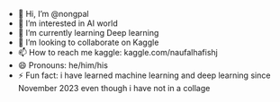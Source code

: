- 👋 Hi, I’m @nongpal
- 👀 I’m interested in AI world
- 🌱 I’m currently learning Deep learning
- 💞️ I’m looking to collaborate on Kaggle
- 📫 How to reach me kaggle: kaggle.com/naufalhafishj
- 😄 Pronouns: he/him/his
- ⚡ Fun fact: i have learned machine learning and deep learning since November 2023 even though i have not in a collage 

<!---
nongpal/nongpal is a ✨ special ✨ repository because its `README.md` (this file) appears on your GitHub profile.
You can click the Preview link to take a look at your changes.
--->
